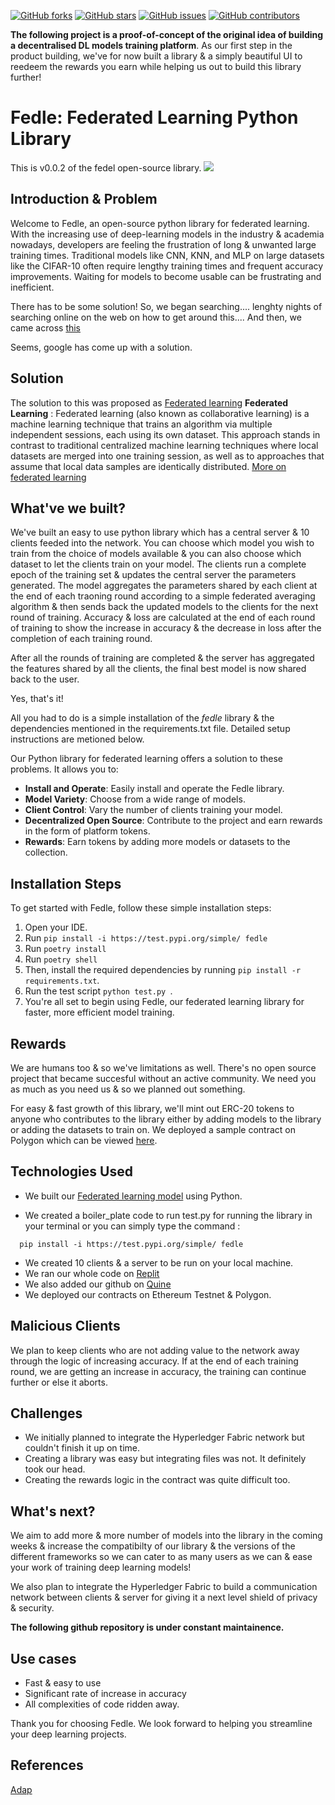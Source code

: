 [![GitHub forks](https://img.shields.io/github/forks/VasuK111/fedle.svg?style=social)](https://github.com/VasuK111/fedle/network)
[![GitHub stars](https://img.shields.io/github/stars/VasuK111/fedle.svg?style=social)](https://github.com/VasuK111/fedle/stargazers)
[![GitHub issues](https://img.shields.io/github/issues/VasuK111/fedle.svg)](https://github.com/VasuK111/fedle/issues)
[![GitHub contributors](https://img.shields.io/github/contributors/VasuK111/fedle.svg)](https://github.com/VasuK111/fedle/graphs/contributors)

**The following project is a proof-of-concept of the original idea of building a decentralised DL models training platform**. As our first step in the product building, we've for now built a library & a simply beautiful UI to reedeem the rewards you earn while helping us out to build this library further!

# Fedle: Federated Learning Python Library

This is v0.0.2 of the fedel open-source library.
![](https://github.com/VasuK111/fedle/blob/589f027f513a60a1ce7ec6feb1ff70b089804fd6/Group%201.png)

## Introduction & Problem
Welcome to Fedle, an open-source python library for federated learning. With the increasing use of deep-learning models in the industry & academia nowadays, developers are feeling the frustration of long & unwanted large training times. Traditional models like CNN, KNN, and MLP on large datasets like the CIFAR-10 often require lengthy training times and frequent accuracy improvements. Waiting for models to become usable can be frustrating and inefficient.

There has to be some solution!
So, we began searching.... lenghty nights of searching online on the web on how to get around this....
And then, we came across [this](https://blog.research.google/2017/04/federated-learning-collaborative.html)

Seems, google has come up with a solution.

## Solution

The solution to this was proposed as [Federated learning](https://federated.withgoogle.com/)
**Federated Learning** : Federated learning (also known as collaborative learning) is a machine learning technique that trains an algorithm via multiple independent sessions, each using its own dataset. This approach stands in contrast to traditional centralized machine learning techniques where local datasets are merged into one training session, as well as to approaches that assume that local data samples are identically distributed. 
[More on federated learning](https://en.wikipedia.org/wiki/Federated_learning)


## What've we built?
We've built an easy to use python library which has a central server & 10 clients feeded into the network. You can choose which model you wish to train from the choice of models available & you can also choose which dataset to let the clients train on your model.
The clients run a complete epoch of the training set & updates the central server the parameters generated. The model aggregates the parameters shared by each client at the end of each traoning round according to a simple federated averaging algorithm & then sends back the updated models to the clients for the next round of training. 
Accuracy & loss are calculated at the end of each round of training to show the increase in accuracy & the decrease in loss after the completion of each training round.

After all the rounds of training are completed & the server has aggregated the features shared by all the clients, the final best model is now shared back to the user.

Yes, that's it!

All you had to do is a simple installation of the *fedle* library & the dependencies mentioned in the requirements.txt file.
Detailed setup instructions are metioned below.


Our Python library for federated learning offers a solution to these problems. It allows you to:
- **Install and Operate**: Easily install and operate the Fedle library.
- **Model Variety**: Choose from a wide range of models.
- **Client Control**: Vary the number of clients training your model.
- **Decentralized Open Source**: Contribute to the project and earn rewards in the form of platform tokens.
- **Rewards**: Earn tokens by adding more models or datasets to the collection.

## Installation Steps
To get started with Fedle, follow these simple installation steps:

1. Open your IDE.
2. Run `pip install -i https://test.pypi.org/simple/ fedle`
3. Run `poetry install`
4. Run `poetry shell`
5. Then, install the required dependencies by running `pip install -r requirements.txt`.
6. Run the test script `python test.py `.
7. You're all set to begin using Fedle, our federated learning library for faster, more efficient model training.

## Rewards

We are humans too & so we've limitations as well. There's no open source project that became succesful without an active community. We need you as much as you need us & so we planned out something.

For easy & fast growth of this library, we'll mint out ERC-20 tokens to anyone who contributes to the library either by adding models to the library or adding the datasets to train on. We deployed a sample contract on Polygon which can be viewed <a href="https://mumbai.polygonscan.com/tx/0x734bdf013c8e23427ba14285efca1874c902ef512e9d718f1c76f7b4ef29dbf5">here</a>.


## Technologies Used

* We built our [Federated learning model](https://github.com/VasuK111/fedle/tree/main/fedle) using Python. 

* We created a boiler_plate code to run test.py for running the library in your terminal or you can simply type the command :
```
  pip install -i https://test.pypi.org/simple/ fedle
```
* We created 10 clients & a server to be run on your local machine.
* We ran our whole code on [Replit](https://replit.com/@mihir6453/fedle-1)
* We also added our github on [Quine](https://quine.sh/repo/VasuK111-fedle-711340879)
* We deployed our contracts on Ethereum Testnet & Polygon.

## Malicious Clients

We plan to keep clients who are not adding value to the network away through the logic of increasing accuracy. If at the end of each training round, we are getting an increase in accuracy, the training can continue further or else it aborts.

## Challenges
* We initially planned to integrate the Hyperledger Fabric network but couldn't finish it up on time.
* Creating a library was easy but integrating files was not. It definitely took our head.
* Creating the rewards logic in the contract was quite difficult too.

## What's next?

We aim to add more & more number of models into the library in the coming weeks & increase the compatibilty of our library & the versions of the different frameworks so we can cater to as many users as we can & ease your work of training deep learning models!

We also plan to integrate the Hyperledger Fabric to build a communication network between clients & server for giving it a next level shield of privacy & security.

**The following github repository is under constant maintainence.**

## Use cases
* Fast & easy to use
* Significant rate of increase in accuracy
* All complexities of code ridden away.

Thank you for choosing Fedle. We look forward to helping you streamline your deep learning projects.

## References
[Adap](https://github.com/adap/flower/tree/main/examples/advanced-pytorch)  
